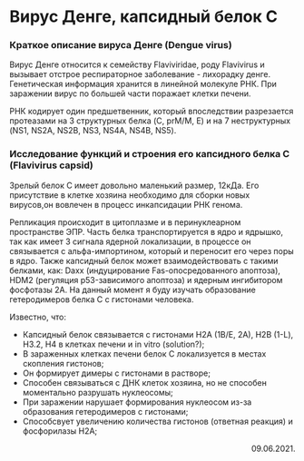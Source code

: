 # Вирус Денге, капсидный белок С
### Краткое описание вируса Денге (Dengue virus)
<p> Вирус Денге относится к семейству Flaviviridae, роду Flavivirus и вызывает отстрое респираторное заболевание - лихорадку денге. Генетическая информация хранится в линейной молекуле РНК. При заражении вирус по большей части поражает клетки печени. </p>
<p>РНК кодирует один предшетвенник, который впоследствии разрезается протеазами на 3 структурных белка (C, prM/M, E) и на 7 неструктурных (NS1, NS2A, NS2B, NS3, NS4A, NS4B, NS5).</p>

### Исследование функций и строения его капсидного белка С (Flavivirus capsid)
<p> Зрелый белок С имеет довольно маленький размер, 12кДа. Его присутствие в клетке хозяина необходимо для сборки новых вирусов,он вовлечен в процесс инкапсидации РНК генома. </p>
<p> Репликация происходит в цитоплазме и в перинуклеарном пространстве ЭПР. Часть белка транспортируется в ядро и ядрышко, так как имеет 3 сигнала ядерной локализации, в процессе он связывается с альфа-импортином, который и переносит его через поры в ядро. Также капсидный белок может взаимодействовать с такими белками, как: Daxx (индуцирование Fas-опосредованного апоптоза), HDM2 (регуляция p53-зависимого апоптоза) и ядерным ингибитором фосфотазы 2А. На данный момент я буду изучать образование гетеродимеров белка С с гистонами человека. </p>
<p> Известно, что:
  <ul>
    <li> Капсидный белок связывается с гистонами Н2А (1В/Е, 2А), Н2В (1-L), Н3.2, Н4 в клетках печени и in vitro (solution?); </li>
    <li> В зараженных клетках печени белок С локализуется в местах скопления гистонов; </li>
    <li> Он формирует димеры с гистонами в растворе;</li>
    <li> Способен связываться с ДНК клеток хозяина, но не способен моментально разрушать нуклеосомы;</li>
    <li> При заражении нарушает формирования нуклеосом из-за образования гетеродимеров с гистонами;</li>
    <li> Способсвует увеличению количества гистонов (ответная реакция) и фосфорилазы Н2А;  </li>
<p align="right"> 09.06.2021. </p>


